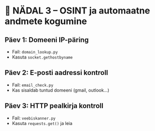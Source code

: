 # 📘 NÄDAL 3 – OSINT ja automaatne andmete kogumine

## Päev 1: Domeeni IP-päring
- Fail: `domain_lookup.py`
- Kasuta `socket.gethostbyname`

## Päev 2: E-posti aadressi kontroll
- Fail: `email_check.py`
- Kas sisaldab tuntud domeeni (gmail, outlook...)

## Päev 3: HTTP pealkirja kontroll
- Fail: `veebiskanner.py`
- Kasuta `requests.get()` ja leia <title> tag

## Päev 4: Andmete salvestamine faili
- Ava tekstifail ja salvesta sinna kogutud andmed.

## Päev 5: Failide läbivaatamine ja logide otsing
- Loe `.log` faile ja kuva, kus esineb "error"

## Päev 6: Lihtne raport
- Genereeri kokkuvõte kogutud andmetest, salvesta .txt faili

## Päev 7: OSINT automatiseerimine
- Koosta skript, mis teeb mitu päringut järjest (nt IP, e-post, HTTP)
